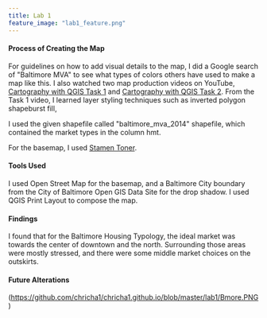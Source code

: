 ```yaml
---
title: Lab 1
feature_image: "lab1_feature.png"
---
```


#### Process of Creating the Map
For guidelines on how to add visual details to the map, I did a Google search of "Baltimore MVA"
to see what types of colors others have used to make a map like this. I also watched two map production videos on YouTube,
[Cartography with QGIS Task 1](https://www.youtube.com/watch?v=pb8EJFV4SLs) and [Cartography with QGIS Task 2](https://www.youtube.com/watch?v=5TpCuwGeDZc).
From the Task 1 video, I learned layer styling techniques such as inverted polygon shapeburst fill, 

I used the given shapefile called "baltimore_mva_2014" shapefile, which contained the market types in the column hmt.

For the basemap, I used [Stamen Toner](https://www.xyht.com/spatial-itgis/using-openstreetmap-basemaps-qgis-3-0/).

#### Tools Used
I used Open Street Map for the basemap, and a Baltimore City boundary from the City of Baltimore Open GIS Data Site for the drop shadow.
I used QGIS Print Layout to compose the map. 

#### Findings
I found that for the Baltimore Housing Typology, the ideal market was towards the center of downtown and the north.
Surrounding those areas were mostly stressed, and there were some middle market choices on the outskirts.

#### Future Alterations

(https://github.com/chricha1/chricha1.github.io/blob/master/lab1/Bmore.PNG)


